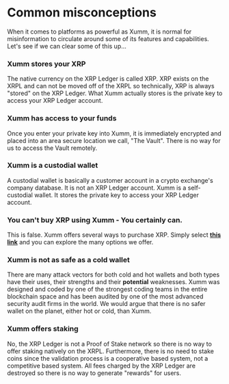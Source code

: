 # Common misconceptions

When it comes to platforms as powerful as Xumm, it is normal for misinformation to circulate around some of its features and capabilities. Let's see if we can clear some of this up...

### Xumm stores your XRP&#x20;

The native currency on the XRP Ledger is called XRP. XRP exists on the XRPL and can not be moved off of the XRPL so technically, XRP is always "stored" on the XRP Ledger. What Xumm actually stores is the private key to access your XRP Ledger account.&#x20;

### Xumm has access to your funds

Once you enter your private key into Xumm, it is immediately encrypted and placed into an area secure location we call, "The Vault". There is no way for us to access the Vault remotely.

### Xumm is a custodial wallet

A custodial wallet is basically a customer account in a crypto exchange's company database. It is not an XRP Ledger account. Xumm is a self-custodial wallet. It stores the private key to access your XRP Ledger account.&#x20;

### You can't buy XRP using Xumm - You certainly can.

This is false. Xumm offers several ways to purchase XRP. Simply select [**this link**](https://xumm.app/detect/xapp:xumm.buysellxrp) and you can explore the many options we offer.

### Xumm is not as safe as a cold wallet

There are many attack vectors for both cold and hot wallets and both types have their uses, their strengths and their **potential** weaknesses. Xumm was designed and coded by one of the strongest coding teams in the entire blockchain space and has been audited by one of the most advanced security audit firms in the world.  We would argue that there is no safer wallet on the planet, either hot or cold, than Xumm.  &#x20;

### Xumm offers staking

No, the XRP Ledger is not a Proof of Stake network so there is no way to offer staking natively on the XRPL. Furthermore, there is no need to stake coins since the validation process is a cooperative based system, not a competitive based system. All fees charged by the XRP Ledger are destroyed so there is no way to generate "rewards" for users.
